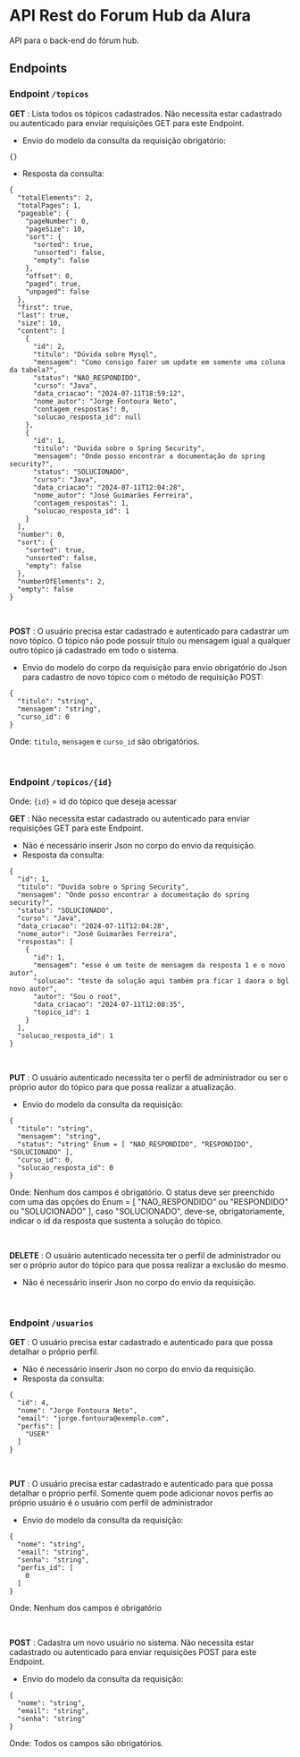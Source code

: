 # API Rest do Forum Hub da Alura

API para o back-end do fórum hub.

## Endpoints

### Endpoint ``/topicos``

**GET** : Lista todos os tópicos cadastrados. Não necessita estar cadastrado ou autenticado para enviar requisições GET para este Endpoint.

* Envio do modelo da consulta da requisição obrigatório:

```
{}
```

* Resposta da consulta:

```
{
  "totalElements": 2,
  "totalPages": 1,
  "pageable": {
    "pageNumber": 0,
    "pageSize": 10,
    "sort": {
      "sorted": true,
      "unsorted": false,
      "empty": false
    },
    "offset": 0,
    "paged": true,
    "unpaged": false
  },
  "first": true,
  "last": true,
  "size": 10,
  "content": [
    {
      "id": 2,
      "titulo": "Dúvida sobre Mysql",
      "mensagem": "Como consigo fazer um update em somente uma coluna da tabela?",
      "status": "NAO_RESPONDIDO",
      "curso": "Java",
      "data_criacao": "2024-07-11T18:59:12",
      "nome_autor": "Jorge Fontoura Neto",
      "contagem_respostas": 0,
      "solucao_resposta_id": null
    },
    {
      "id": 1,
      "titulo": "Duvida sobre o Spring Security",
      "mensagem": "Onde posso encontrar a documentação do spring security?",
      "status": "SOLUCIONADO",
      "curso": "Java",
      "data_criacao": "2024-07-11T12:04:28",
      "nome_autor": "José Guimarães Ferreira",
      "contagem_respostas": 1,
      "solucao_resposta_id": 1
    }
  ],
  "number": 0,
  "sort": {
    "sorted": true,
    "unsorted": false,
    "empty": false
  },
  "numberOfElements": 2,
  "empty": false
}
``` 

<br>

**POST** : O usuário precisa estar cadastrado e autenticado para cadastrar um novo tópico. O tópico não pode possuir titulo ou mensagem igual a qualquer outro tópico já cadastrado em todo o sistema.

* Envio do modelo do corpo da requisição para envio obrigatório do Json para cadastro de novo tópico com o método de requisição POST:

```
{
  "titulo": "string",
  "mensagem": "string",
  "curso_id": 0
}
```

Onde: ``titulo``, ``mensagem`` e ``curso_id`` são obrigatórios.

<br>

### Endpoint ``/topicos/{id}``

Onde: ``{id}`` = id do tópico que deseja acessar

**GET** : Não necessita estar cadastrado ou autenticado para enviar requisições GET para este Endpoint.
* Não é necessário inserir Json no corpo do envio da requisição.
* Resposta da consulta:

```
{
  "id": 1,
  "titulo": "Duvida sobre o Spring Security",
  "mensagem": "Onde posso encontrar a documentação do spring security?",
  "status": "SOLUCIONADO",
  "curso": "Java",
  "data_criacao": "2024-07-11T12:04:28",
  "nome_autor": "José Guimarães Ferreira",
  "respostas": [
    {
      "id": 1,
      "mensagem": "esse é um teste de mensagem da resposta 1 e o novo autor",
      "solucao": "teste da solução aqui também pra ficar 1 daora o bgl novo autor",
      "autor": "Sou o root",
      "data_criacao": "2024-07-11T12:08:35",
      "topico_id": 1
    }
  ],
  "solucao_resposta_id": 1
}
``` 

<br>

**PUT** : O usuário autenticado necessita ter o perfil de administrador ou ser o próprio autor do tópico para que possa realizar a atualização.

* Envio do modelo da consulta da requisição:

```
{
  "titulo": "string",
  "mensagem": "string",
  "status": "string" Enum = [ "NAO_RESPONDIDO", "RESPONDIDO", "SOLUCIONADO" ],
  "curso_id": 0,
  "solucao_resposta_id": 0
}
```
Onde: Nenhum dos campos é obrigatório. O status deve ser preenchido com uma das opções do Enum = [ "NAO_RESPONDIDO" ou "RESPONDIDO" ou "SOLUCIONADO" ], caso "SOLUCIONADO", deve-se, obrigatoriamente, indicar o id da resposta que sustenta a solução do tópico.

<br>

**DELETE** : O usuário autenticado necessita ter o perfil de administrador ou ser o próprio autor do tópico para que possa realizar a exclusão do mesmo.
* Não é necessário inserir Json no corpo do envio da requisição.

<br>

### Endpoint ``/usuarios``

**GET** : O usuário precisa estar cadastrado e autenticado para que possa detalhar o próprio perfil.
* Não é necessário inserir Json no corpo do envio da requisição.
* Resposta da consulta:

```
{
  "id": 4,
  "nome": "Jorge Fontoura Neto",
  "email": "jorge.fontoura@exemplo.com",
  "perfis": [
    "USER"
  ]
}
```

<br>

**PUT** : O usuário precisa estar cadastrado e autenticado para que possa detalhar o próprio perfil. Somente quem pode adicionar novos perfis ao próprio usuário é o usuário com perfil de administrador
* Envio do modelo da consulta da requisição:

```
{
  "nome": "string",
  "email": "string",
  "senha": "string",
  "perfis_id": [
    0
  ]
}
```

Onde: Nenhum dos campos é obrigatório

<br>

**POST** : Cadastra um novo usuário no sistema. Não necessita estar cadastrado ou autenticado para enviar requisições POST para este Endpoint.
* Envio do modelo da consulta da requisição:

```
{
  "nome": "string",
  "email": "string",
  "senha": "string"
}
```
Onde: Todos os campos são obrigatórios.

<br>

